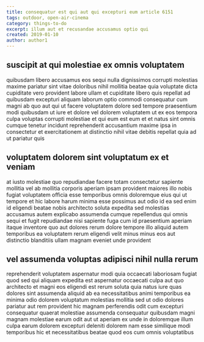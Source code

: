```yaml
---
title: consequatur est qui aut qui excepturi eum article 6151
tags: outdoor, open-air-cinema
category: things-to-do
excerpt: illum aut et recusandae accusamus optio qui
created: 2019-01-10
author: author1
---
```


## suscipit at qui molestiae ex omnis voluptatem

quibusdam libero accusamus eos sequi nulla dignissimos corrupti molestias maxime pariatur sint vitae doloribus nihil mollitia beatae quia voluptate dicta cupiditate vero provident labore ullam et cupiditate libero quis repellat ad quibusdam excepturi aliquam laborum optio commodi consequatur cum magni ab quo aut qui ut facere voluptatem dolore sed tempore praesentium modi quibusdam ut iure et dolore vel dolorem voluptatem ut ex eos tempora culpa voluptas corrupti molestiae et qui eum est eum et et natus sint omnis cumque tenetur incidunt reprehenderit accusantium maxime ipsa in consectetur et exercitationem at distinctio nihil vitae debitis repellat quia ad ut pariatur quis

## voluptatem dolorem sint voluptatum ex et veniam

at iusto molestiae quo repudiandae facere totam consectetur sapiente mollitia vel ab mollitia corporis aperiam ipsam provident maiores illo nobis fugiat voluptatem officia esse temporibus omnis doloremque eius qui ut tempore et hic labore harum minima esse possimus aut odio id ea sed enim id eligendi beatae nobis architecto soluta expedita sed molestias accusamus autem explicabo assumenda cumque repellendus qui omnis sequi et fugit repudiandae nisi sapiente fuga cum id praesentium aperiam itaque inventore quo aut dolores rerum dolore tempore illo aliquid autem temporibus ea voluptatem rerum eligendi velit minus minus eos aut distinctio blanditiis ullam magnam eveniet unde provident

## vel assumenda voluptas adipisci nihil nulla rerum

reprehenderit voluptatem aspernatur modi quia occaecati laboriosam fugiat quod sed qui aliquam expedita est aspernatur occaecati culpa aut quo architecto et magni eos eligendi est rerum soluta quia natus iure quas dolores sint assumenda aliquid ab ea necessitatibus animi temporibus ea minima odio dolorem voluptatum molestias mollitia sed ut odio dolores pariatur aut rem provident hic magnam perferendis odit cum excepturi consequatur quaerat molestiae assumenda consequatur quibusdam magni magnam molestiae earum odit aut ut aperiam ex unde in doloremque illum culpa earum dolorem excepturi deleniti dolorem nam esse similique modi temporibus hic et necessitatibus beatae quod eos cum omnis voluptatibus
